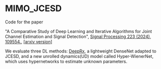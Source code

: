 # MIMO_JCESD
Code for the paper  

"A Comparative Study of Deep Learning and Iterative Algorithms for Joint Channel Estimation and Signal Detection", [Signal Processing 223 (2024), 109554.](https://www.sciencedirect.com/science/article/pii/S0165168424001737), [[arxiv version]](https://arxiv.org/abs/2303.03678)  


We evaluate three DL methods: [DeepRx](https://ieeexplore.ieee.org/document/9345504), a lightweight DenseNet adapted to JCESD, and
a new unrolled dynamics(UD) model called Hyper-WienerNet, which uses hypernetworks to estimate unknown
parameters.
